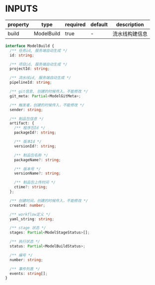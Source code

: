[//]: # "business-bricks/ci/build-actions.ts"

# INPUTS

| property | type       | required | default | description    |
| -------- | ---------- | -------- | ------- | -------------- |
| build    | ModelBuild | true     | -       | 流水线构建信息 |

```typescript
interface ModelBuild {
  /** 任务id, 服务端自动生成 */
  id: string;

  /** 项目id, 服务端自动生成 */
  projectId: string;

  /** 流水线id, 服务端自动生成 */
  pipelineId: string;

  /** git信息, 创建的时候传入，不能修改 */
  git_meta: Partial<ModelGitMeta>;

  /** 触发者，创建的时候传入，不能修改 */
  sender: string;

  /** 制品包信息 */
  artifact: {
    /** 程序包Id */
    packageId?: string;

    /** 版本Id */
    versionId?: string;

    /** 制品包名称 */
    packageName?: string;

    /** 版本号 */
    versionName?: string;

    /** 制品包上传时间 */
    ctime?: string;
  };

  /** 创建时间，创建的时候传入，不能修改 */
  created: number;

  /** workflow定义 */
  yaml_string: string;

  /** stage 状态 */
  stages: Partial<ModelStageStatus>[];

  /** 执行状态 */
  status: Partial<ModelBuildStatus>;

  /** 编号 */
  number: string;

  /** 事件列表 */
  events: string[];
}
```
